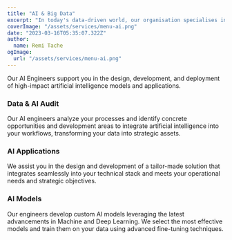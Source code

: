 ```yaml
---
title: "AI & Big Data"
excerpt: "In today's data-driven world, our organisation specialises in using the potential of AI, Big Data, and Machine Learning to advance enterprises"
coverImage: "/assets/services/menu-ai.png"
date: "2023-03-16T05:35:07.322Z"
author:
  name: Remi Tache
ogImage:
  url: "/assets/services/menu-ai.png"
---
```



Our AI Engineers support you in the design, development, and deployment of high-impact artificial intelligence models and applications.

<div class="grid grid-cols-1 md:grid-cols-2 lg:grid-cols-3 gap-4">
  <div class="p-4">
    <h3>Data & AI Audit</h3>
    <p>
    Our AI engineers analyze your processes and identify concrete opportunities and development areas to integrate artificial intelligence into your workflows, transforming your data into strategic assets.
    </p>
  </div>

  <div class="p-4">
    <h3>AI Applications</h3>
    <p>We assist you in the design and development of a tailor-made solution that integrates seamlessly into your technical stack and meets your operational needs and strategic objectives.</p>
  </div>

  <div class="p-4">
    <h3>AI Models</h3>
    <p>Our engineers develop custom AI models leveraging the latest advancements in Machine and Deep Learning. We select the most effective models and train them on your data using advanced fine-tuning techniques.</p>
  </div>
</div>


<!-- 
- ChatBots
- Natural Language processing
- Classifiers
- Text to speech / speech to text
- Big data
- Data analytics 
- Behavioral pattern detections. -->